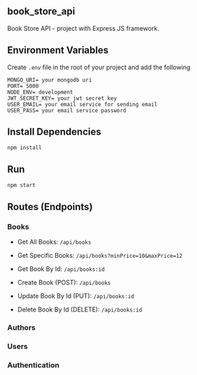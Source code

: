 ## book_store_api
Book Store API - project with Express JS framework.


## Environment Variables
Create `.env` file in the root of your project and add the following

```
MONGO_URI= your mongodb uri
PORT= 5000
NODE_ENV= development
JWT_SECRET_KEY= your jwt secret key
USER_EMAIL= your email service for sending email
USER_PASS= your email service password
```

## Install Dependencies
```
npm install
```

## Run
```
npm start
```

## Routes (Endpoints)
### Books
- Get All Books: `/api/books`
- Get Specific Books: `/api/books?minPrice=10&maxPrice=12`
- Get Book By Id: `/api/books:id`

- Create Book (POST): `/api/books`

- Update Book By Id (PUT): `/api/books:id`
  
- Delete Book By Id (DELETE): `/api/books:id`

### Authors

### Users

### Authentication
